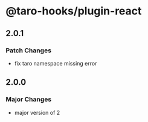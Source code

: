 # @taro-hooks/plugin-react

## 2.0.1

### Patch Changes

- fix taro namespace missing error

## 2.0.0

### Major Changes

- major version of 2
